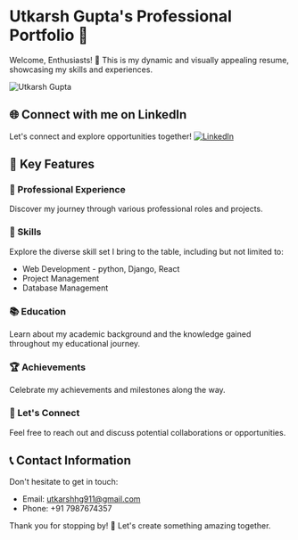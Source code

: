 # Utkarsh Gupta's Professional Portfolio 🚀

Welcome, Enthusiasts! 👋 This is my dynamic and visually appealing resume, showcasing my skills and experiences.

![Utkarsh Gupta](https://github.com/Shadowsweep/Resume/assets/122604770/9a5ba7da-fe9d-4f39-bd4d-b26cd3f095fd)

## 🌐 Connect with me on LinkedIn
Let's connect and explore opportunities together!
[![LinkedIn](https://img.shields.io/badge/LinkedIn-Connect-blue?style=flat&logo=linkedin&labelColor=blue)](https://www.linkedin.com/in/utkarsh-gupta-075908223/)

## 🚀 Key Features

### 💼 Professional Experience
Discover my journey through various professional roles and projects.

### 🌱 Skills
Explore the diverse skill set I bring to the table, including but not limited to:
- Web Development - python, Django, React
- Project Management
- Database Management
  
### 📚 Education
Learn about my academic background and the knowledge gained throughout my educational journey.

### 🏆 Achievements
Celebrate my achievements and milestones along the way.

### 🤝 Let's Connect
Feel free to reach out and discuss potential collaborations or opportunities.

## 📞 Contact Information
Don't hesitate to get in touch:
- Email: utkarshhg911@gmail.com
- Phone: +91 7987674357

Thank you for stopping by! 🌟 Let's create something amazing together.
